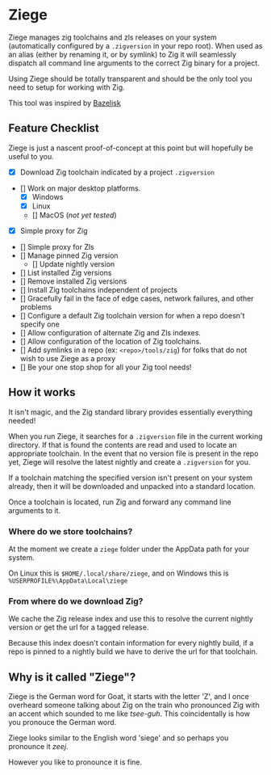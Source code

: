 # Ziege

Ziege manages zig toolchains and zls releases on your system (automatically configured by a `.zigversion` in your repo root). When used as an alias (either by renaming it, or by symlink) to Zig it will seamlessly dispatch all command line arguments to the correct Zig binary for a project.

Using Ziege should be totally transparent and should be the only tool you need to setup for working with Zig.

This tool was inspired by [Bazelisk](https://github.com/bazelbuild/bazelisk)

## Feature Checklist

Ziege is just a nascent proof-of-concept at this point but will hopefully be useful to you.

- [x] Download Zig toolchain indicated by a project `.zigversion`
- [] Work on major desktop platforms.
  - [x] Windows
  - [x] Linux
  - [] MacOS (*not yet tested*)
- [x] Simple proxy for Zig
- [] Simple proxy for Zls
- [] Manage pinned Zig version
  - [] Update nightly version
- [] List installed Zig versions
- [] Remove installed Zig versions
- [] Install Zig toolchains independent of projects
- [] Gracefully fail in the face of edge cases, network failures, and other problems
- [] Configure a default Zig toolchain version for when a repo doesn't specify one
- [] Allow configuration of alternate Zig and Zls indexes.
- [] Allow configuration of the location of Zig toolchains.
- [] Add symlinks in a repo (ex: `<repo>/tools/zig`) for folks that do not wish to use Ziege as a proxy
- [] Be your one stop shop for all your Zig tool needs!

## How it works

It isn't magic, and the Zig standard library provides essentially everything needed!

When you run Ziege, it searches for a `.zigversion` file in the current working directory. If that is found the contents are read and used to locate an appropriate toolchain. In the event that no version file is present in the repo yet, Ziege will resolve the latest nightly and create a `.zigversion` for you.

If a toolchain matching the specified version isn't present on your system already, then it will be downloaded and unpacked into a standard location.

Once a toolchain is located, run Zig and forward any command line arguments to it.

### Where do we store toolchains?

At the moment we create a `ziege` folder under the AppData path for your system.

On Linux this is `$HOME/.local/share/ziege`, and on Windows this is `%USERPROFILE%\AppData\Local\ziege`

### From where do we download Zig?

We cache the Zig release index and use this to resolve the current nightly version or get the url for a tagged release.

Because this index doesn't contain information for every nightly build, if a repo is pinned to a nightly build we have to derive the url for that toolchain.

## Why is it called "Ziege"?

Ziege is the German word for Goat, it starts with the letter 'Z', and I once overheard someone talking about Zig on the train who pronounced Zig with an accent which sounded to me like *tsee-guh*. This coincidentally is how you pronouce the German word.

Ziege looks similar to the English word 'siege' and so perhaps you pronounce it *zeej*.

However you like to pronounce it is fine.
